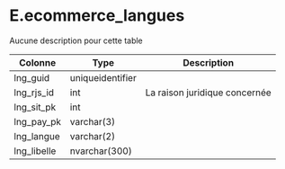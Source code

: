 # E.ecommerce_langues

Aucune description pour cette table

Colonne|Type|Description
---|---|---
lng_guid|uniqueidentifier|
lng_rjs_id|int|La raison juridique concernée 
lng_sit_pk|int|
lng_pay_pk|varchar(3)|
lng_langue|varchar(2)|
lng_libelle|nvarchar(300)|
